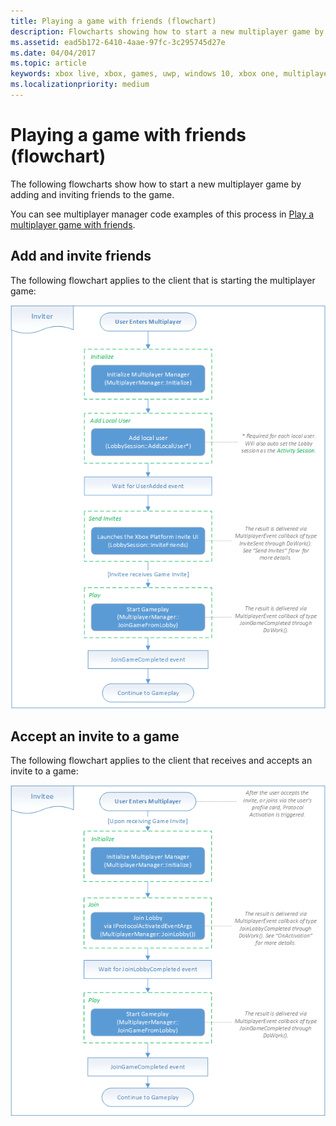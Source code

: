 ```yaml
---
title: Playing a game with friends (flowchart)
description: Flowcharts showing how to start a new multiplayer game by adding and inviting friends to the game.
ms.assetid: ead5b172-6410-4aae-97fc-3c295745d27e
ms.date: 04/04/2017
ms.topic: article
keywords: xbox live, xbox, games, uwp, windows 10, xbox one, multiplayer manager, flowchart
ms.localizationpriority: medium
---
```


# Playing a game with friends (flowchart)

The following flowcharts show how to start a new multiplayer game by adding and inviting friends to the game.

You can see multiplayer manager code examples of this process in [Play a multiplayer game with friends](../../how-to/live-play-multiplayer-with-friends.md).


## Add and invite friends

The following flowchart applies to the client that is starting the multiplayer game:

![Multiplayer inviter flow](live-mpm-play-with-friends-images/mpm-play-with-friends-inviter.png)


## Accept an invite to a game

The following flowchart applies to the client that receives and accepts an invite to a game:

![Multiplayer invitee flow](live-mpm-play-with-friends-images/mpm-play-with-friends-invitee.png)
